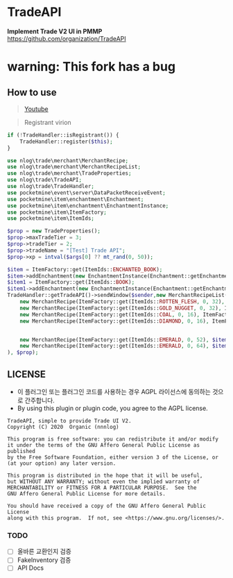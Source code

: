 # TradeAPI
<b>Implement Trade V2 UI in PMMP</b>  
https://github.com/organization/TradeAPI
# warning: This fork has a bug

## How to use
> [Youtube](https://youtu.be/38xiaMfrlcU)

> Registrant virion
```php
if (!TradeHandler::isRegistrant()) {
    TradeHandler::register($this);
}
```
```php
use nlog\trade\merchant\MerchantRecipe;
use nlog\trade\merchant\MerchantRecipeList;
use nlog\trade\merchant\TradeProperties;
use nlog\trade\TradeAPI;
use nlog\trade\TradeHandler;
use pocketmine\event\server\DataPacketReceiveEvent;
use pocketmine\item\enchantment\Enchantment;
use pocketmine\item\enchantment\EnchantmentInstance;
use pocketmine\item\ItemFactory;
use pocketmine\item\ItemIds;
```
```php
$prop = new TradeProperties();
$prop->maxTradeTier = 3;
$prop->tradeTier = 2;
$prop->tradeName = "[Test] Trade API";
$prop->xp = intval($args[0] ?? mt_rand(0, 50));

$item = ItemFactory::get(ItemIds::ENCHANTED_BOOK);
$item->addEnchantment(new EnchantmentInstance(Enchantment::getEnchantment(Enchantment::PROTECTION),4));
$item1 = ItemFactory::get(ItemIds::BOOK);
$item1->addEnchantment(new EnchantmentInstance(Enchantment::getEnchantment(Enchantment::MENDING), 0));
TradeHandler::getTradeAPI()->sendWindow($sender,new MerchantRecipeList(
	new MerchantRecipe(ItemFactory::get(ItemIds::ROTTEN_FLESH, 0, 32), ItemFactory::get(ItemIds::EMERALD), null, 0),
	new MerchantRecipe(ItemFactory::get(ItemIds::GOLD_NUGGET, 0, 32), ItemFactory::get(ItemIds::EMERALD), null, 0),
	new MerchantRecipe(ItemFactory::get(ItemIds::COAL, 0, 16), ItemFactory::get(ItemIds::EMERALD), null, 0),
	new MerchantRecipe(ItemFactory::get(ItemIds::DIAMOND, 0, 16), ItemFactory::get(ItemIds::EMERALD)->setCustomName("§bTrade"), null, 1),


	new MerchantRecipe(ItemFactory::get(ItemIds::EMERALD, 0, 52), $item, ItemFactory::get(ItemIds::BOOK), 2),
	new MerchantRecipe(ItemFactory::get(ItemIds::EMERALD, 0, 64), $item, ItemFactory::get(ItemIds::BOOK),3),
), $prop);
```

## LICENSE
* 이 플러그인 또는 플러그인 코드를 사용하는 경우 AGPL 라이선스에 동의하는 것으로 간주합니다.
* By using this plugin or plugin code, you agree to the AGPL license.
```
TradeAPI, simple to provide Trade UI V2.
Copyright (C) 2020  Organic (nnnlog)

This program is free software: you can redistribute it and/or modify
it under the terms of the GNU Affero General Public License as published
by the Free Software Foundation, either version 3 of the License, or
(at your option) any later version.

This program is distributed in the hope that it will be useful,
but WITHOUT ANY WARRANTY; without even the implied warranty of
MERCHANTABILITY or FITNESS FOR A PARTICULAR PURPOSE.  See the
GNU Affero General Public License for more details.

You should have received a copy of the GNU Affero General Public License
along with this program.  If not, see <https://www.gnu.org/licenses/>.
```

### TODO
* [ ] 올바른 교환인지 검증
* [ ] FakeInventory 검증
* [ ] API Docs
